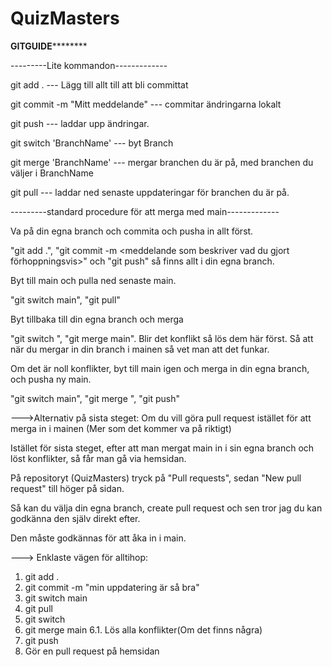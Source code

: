 # QuizMasters


******************GITGUIDE**************************

---------Lite kommandon-------------

git add . --- Lägg till allt till att bli committat

git commit -m "Mitt meddelande" --- commitar ändringarna lokalt

git push --- laddar upp ändringar.

git switch 'BranchName' --- byt Branch 

git merge 'BranchName' --- mergar branchen du är på, med branchen du väljer i BranchName

git pull --- laddar ned senaste uppdateringar för branchen du är på.


---------standard procedure för att merga med main-------------

Va på din egna branch och commita och pusha in allt först.

  "git add .", "git commit -m <meddelande som beskriver vad du gjort förhoppningsvis>" och "git push" så finns allt i din egna branch.
  
Byt till main och pulla ned senaste main.

  "git switch main", "git pull"
  
Byt tillbaka till din egna branch och merga

  "git switch <din branch>", "git merge main". Blir det konflikt så lös dem här först. Så att när du mergar in din branch i mainen så vet man att det funkar.
  
Om det är noll konflikter, byt till main igen och merga in din egna branch, och pusha ny main.

  "git switch main", "git merge <din branch>", "git push"

--->Alternativ på sista steget:
Om du vill göra pull request istället för att merga in i mainen (Mer som det kommer va på riktigt)

Istället för sista steget, efter att man mergat main in i sin egna branch och löst konflikter, så får man gå via hemsidan.

  På repositoryt (QuizMasters) tryck på "Pull requests", sedan "New pull request" till höger på sidan. 
  
  Så kan du välja din egna branch, create pull request och sen tror jag du kan godkänna den själv direkt efter.
  
  Den måste godkännas för att åka in i main.

---> Enklaste vägen för alltihop:
1. git add .
2. git commit -m "min uppdatering är så bra"
3. git switch main
4. git pull
5. git switch <din branch>
6. git merge main
  6.1. Lös alla konflikter(Om det finns några)
7. git push
8. Gör en pull request på hemsidan
